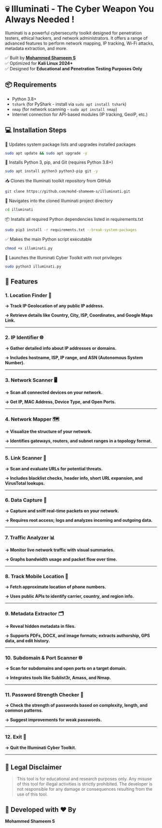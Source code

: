 
# 💀 Illuminati -  The Cyber Weapon You Always Needed !

Illuminati is a powerful cybersecurity toolkit designed for penetration testers, ethical hackers, and network administrators. It offers a range of advanced features to perform network mapping, IP tracking, Wi-Fi attacks, metadata extraction, and more.

✅ Built by **[Mohammed Shameem S](https://github.com/mohd-shameem-s)**  
✅ Optimized for **Kali Linux 2024+**  
✅ Designed for **Educational and Penetration Testing Purposes Only**  


## 📦 Requirements

- Python 3.8+
- `tshark` (for PyShark - install via `sudo apt install tshark`)
- `nmap` (for network scanning - `sudo apt install nmap`)
- Internet connection for API-based modules (IP tracking, GeoIP, etc.)


## 💻 Installation Steps
🔄 Updates system package lists and upgrades installed packages
```bash
sudo apt update && sudo apt upgrade -y
```
🐍 Installs Python 3, pip, and Git (requires Python 3.8+)
```bash
sudo apt install python3 python3-pip git -y
```
📥 Clones the Illuminati toolkit repository from GitHub
```bash
git clone https://github.com/mohd-shameem-s/illuminati.git
```
📂 Navigates into the cloned Illuminati project directory
```bash
cd illuminati
```
📦 Installs all required Python dependencies listed in requirements.txt
```bash
sudo pip3 install -r requirements.txt --break-system-packages
```
✅ Makes the main Python script executable
```bash
chmod +x illuminati.py
```
🚀 Launches the Illuminati Cyber Toolkit with root privileges
```bash
sudo python3 illuminati.py
```

## 🚀 Features

### 1. Location Finder 📍
**-> Track IP Geolocation of any public IP address.**

**-> Retrieve details like Country, City, ISP, Coordinates, and Google Maps Link.**

---

### 2. IP Identifier 🌐
**-> Gather detailed info about IP addresses or domains.**

**-> Includes hostname, ISP, IP range, and ASN (Autonomous System Number).**

---

### 3. Network Scanner 🖥️
**-> Scan all connected devices on your network.**

**-> Get IP, MAC Address, Device Type, and Open Ports.**

---

### 4. Network Mapper 🗺️
**-> Visualize the structure of your network.**

**-> Identifies gateways, routers, and subnet ranges in a topology format.**

---

### 5. Link Scanner 🔗
**-> Scan and evaluate URLs for potential threats.**

**-> Includes blacklist checks, header info, short URL expansion, and VirusTotal lookups.**

---

### 6. Data Capture 📡
**-> Capture and sniff real-time packets on your network.**

**-> Requires root access; logs and analyzes incoming and outgoing data.**

---

### 7. Traffic Analyzer 📊
**-> Monitor live network traffic with visual summaries.**

**-> Graphs bandwidth usage and packet flow over time.**

---

### 8. Track Mobile Location 📲
**-> Fetch approximate location of phone numbers.**

**-> Uses public APIs to identify carrier, country, and region info.**

---

### 9. Metadata Extractor 🗂️
**-> Reveal hidden metadata in files.**

**-> Supports PDFs, DOCX, and image formats; extracts authorship, GPS data, and edit history.**

---

### 10. Subdomain & Port Scanner 🌐
**-> Scan for subdomains and open ports on a target domain.**

**-> Integrates tools like Sublist3r, Amass, and Nmap.**

---

### 11. Password Strength Checker 🔐
**-> Check the strength of passwords based on complexity, length, and common patterns.**

**-> Suggest improvements for weak passwords.**

---

### 12. Exit 🚪
**-> Quit the Illuminati Cyber Toolkit.**

---


## 📜 Legal Disclaimer
> This tool is for educational and research purposes only. Any misuse of this tool for illegal activities is strictly prohibited. The developer is not responsible for any damage or consequences resulting from the use of this tool.


## 💎 Developed with ❤️ By
**Mohammed Shameem S**
